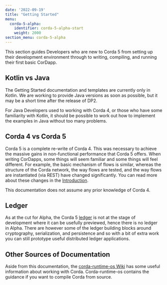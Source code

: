 ```yaml
---
date: '2022-09-19'
title: "Getting Started"
menu:
  corda-5-alpha:
    identifier: corda-5-alpha-start
    weight: 2000
section_menu: corda-5-alpha
---
```

This section guides Developers who are new to Corda 5 from setting up their development environment through to writing, compiling, and running their first basic CorDapp.

<!--{{< note >}}
Alpha is, as the name suggests, a developer preview. It is not a product released and supported by R3. As a result:
* Do not release anything built on Alpha into Production.
* There is no support for Alpha but we are keen to receive community feedback.
* There are no guarantees around API stability.
* The tooling described in this section is experimental and may or may not be delivered in the GA release of Corda 5.
* There are likely to be bugs. If you raise a bug with us, we will consider them for fixing.
{{< /note >}}-->

## Kotlin vs Java

The Getting Started documentation and templates are currently only in Kotlin. We are working to provide Java versions as soon as possible, but it may be a short time after the release of DP2.

For Java Developers used to working with Corda 4, or those who have some familiarity with Kotlin, it should be possible to work out how to implement the examples in Java without too many problems.

## Corda 4 vs Corda 5

Corda 5 is a complete re-write of Corda 4. This was necessary to achieve the massive gains in non-functional performance that Corda 5 offers. When writing CorDapps, some things will seem familiar and some things will feel different. For example, the basic mechanism of flows is similar, whereas the structure of the Corda network, the way flows are tested, and the way flows are instantiated (via REST) have changed significantly. You can read more about these changes in the [Introduction](../introduction/introduction.html).

This documentation does not assume any prior knowledge of Corda 4.

## Ledger

As at the cut for Alpha, the Corda 5 [ledger](../introduction/key-concepts.html#ledger-layer) is not at the stage of development where it can be usefully previewed, hence there is no ledger in Alpha.
There are however some of the ledger building blocks around cryptography, serialization, and persistence and so with a bit of extra work you can still prototype useful distributed ledger applications.

## Other Sources of Documentation

Aside from this documentation, the [corda-runtime-os Wiki](https://github.com/corda/corda-runtime-os/wiki) has some useful information about working with Corda.
Corda-runtime-os contains the guidance if you want to compile Corda from source.
